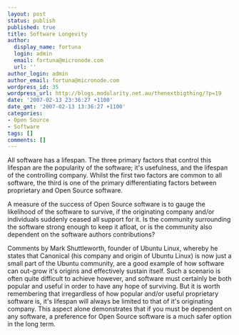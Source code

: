 ```yaml
---
layout: post
status: publish
published: true
title: Software Longevity
author:
  display_name: fortuna
  login: admin
  email: fortuna@micronode.com
  url: ''
author_login: admin
author_email: fortuna@micronode.com
wordpress_id: 35
wordpress_url: http://blogs.modularity.net.au/thenextbigthing/?p=19
date: '2007-02-13 23:36:27 +1100'
date_gmt: '2007-02-13 13:36:27 +1100'
categories:
- Open Source
- Software
tags: []
comments: []
---
```


All software has a lifespan. The three primary factors that control this lifespan are the popularity of the software; it's usefulness, and the lifespan of the controlling company. Whilst the first two factors are common to all software, the third is one of the primary differentiating factors between proprietary and Open Source software.

A measure of the success of Open Source software is to gauge the likelihood of the software to survive, if the originating company and/or individuals suddenly ceased all support for it. Is the community surrounding the software strong enough to keep it afloat, or is the community also dependent on the software authors contributions?

Comments by Mark Shuttleworth, founder of Ubuntu Linux, whereby he states that Canonical (his company and origin of Ubuntu Linux) is now just a small part of the Ubuntu community, are a good example of how software can out-grow it's origins and effectively sustain itself. Such a scenario is often quite difficult to achieve however, and software must certainly be both popular and useful in order to have any hope of surviving. But it is worth remembering that irregardless of how popular and/or useful proprietary software is, it's lifespan will always be limited to that of it's originating company. This aspect alone demonstrates that if you must be dependent on any software, a preference for Open Source software is a much safer option in the long term.
